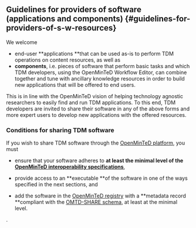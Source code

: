 ## ​Guidelines for providers of software \(applications and components\) {#guidelines-for-providers-of-s-w-resources}

We welcome 
* end-user **applications **that can be used as-is to perform TDM operations on content resources, as well as
* **components**, i.e. pieces of software that perform basic tasks and which TDM developers, using the OpenMinTeD Workflow Editor, can combine together and tune with ancillary knowledge resources in order to build new applications that will be offered to end users.

This is in line with the OpenMinTeD vision of helping technology agnostic researchers to easily find and run TDM applications. To this end, TDM developers are invited to share their software in any of the above forms and more expert users to develop new applications with the offered resources.

### Conditions for sharing TDM software
If you wish to share TDM software through the [OpenMinTeD platform](https://services.openminted.eu/home), you must

* ensure that your software adheres to **at least the minimal level of the [OpenMinTeD interoperability specifications](/guidelines_for_providers_of_sw_resources/how-to-make-your-components-interoperable.md)**,

* provide access to an **executable **of the software in one of the ways specified in the next sections, and

* add the software in the [OpenMinTeD registry](https://services.openminted.eu/resourceRegistration/component) with a **metadata record **compliant with the  [OMTD-SHARE schema](/guidelines_for_providers_of_sw_resources/recommended_schema_for_sw_resources.md), at least at the minimal level.

.


